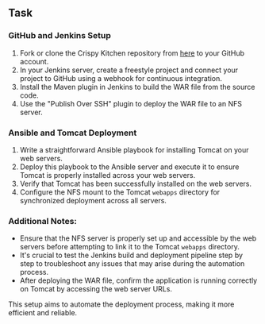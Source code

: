 
## Task


### GitHub and Jenkins Setup

1. Fork or clone the Crispy Kitchen repository from [here](https://github.com/emortoo-projects/crispy-kitchen.git) to your GitHub account.
2. In your Jenkins server, create a freestyle project and connect your project to GitHub using a webhook for continuous integration.
3. Install the Maven plugin in Jenkins to build the WAR file from the source code.
4. Use the "Publish Over SSH" plugin to deploy the WAR file to an NFS server.

### Ansible and Tomcat Deployment

1. Write a straightforward Ansible playbook for installing Tomcat on your web servers.
2. Deploy this playbook to the Ansible server and execute it to ensure Tomcat is properly installed across your web servers.
3. Verify that Tomcat has been successfully installed on the web servers.
4. Configure the NFS mount to the Tomcat `webapps` directory for synchronized deployment across all servers.

### Additional Notes:

- Ensure that the NFS server is properly set up and accessible by the web servers before attempting to link it to the Tomcat `webapps` directory.
- It's crucial to test the Jenkins build and deployment pipeline step by step to troubleshoot any issues that may arise during the automation process.
- After deploying the WAR file, confirm the application is running correctly on Tomcat by accessing the web server URLs.

This setup aims to automate the deployment process, making it more efficient and reliable.
